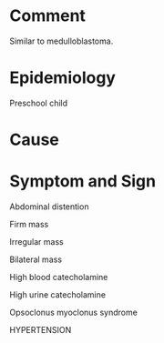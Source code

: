 # Comment

Similar to medulloblastoma.

# Epidemiology

Preschool child

# Cause

# Symptom and Sign

Abdominal distention

Firm mass

Irregular mass

Bilateral mass

High blood catecholamine

High urine catecholamine

Opsoclonus myoclonus syndrome

HYPERTENSION
